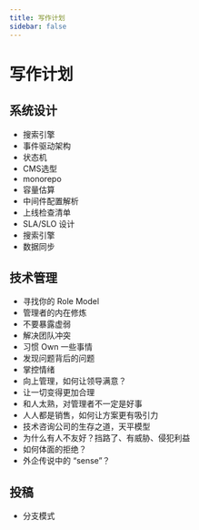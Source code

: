 ```yaml
---
title: 写作计划
sidebar: false
---
```


# 写作计划

## 系统设计

- 搜索引擎
- 事件驱动架构
- 状态机
- CMS选型
- monorepo
- 容量估算
- 中间件配置解析
- 上线检查清单
- SLA/SLO  设计
- 搜索引擎
- 数据同步

## 技术管理

- 寻找你的 Role Model
- 管理者的内在修炼
- 不要暴露虚弱
- 解决团队冲突
- 习惯 Own 一些事情
- 发现问题背后的问题
- 掌控情绪
- 向上管理，如何让领导满意？
- 让一切变得更加合理
- 和人太熟，对管理者不一定是好事
- 人人都是销售，如何让方案更有吸引力
- 技术咨询公司的生存之道，天平模型
- 为什么有人不友好？挡路了、有威胁、侵犯利益
- 如何体面的拒绝？
- 外企传说中的 “sense”？

## 投稿

- 分支模式
